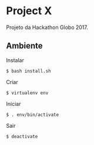 # Project X

Projeto da Hackathon Globo 2017.

## Ambiente

Instalar
```
$ bash install.sh
```

Criar
```
$ virtualenv env
```

Iniciar
```
$ . env/bin/activate
```

Sair
```
$ deactivate
```
